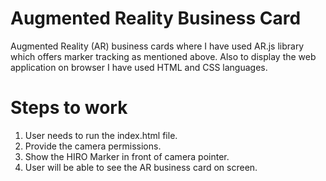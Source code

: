 # Augmented Reality Business Card

Augmented Reality (AR) business cards where I have used AR.js library which offers marker tracking as mentioned above. Also to display the web application on browser I have used HTML and CSS languages.

# Steps to work

1. User needs to run the index.html file.
2. Provide the camera permissions.
3. Show the HIRO Marker in front of camera pointer.
4. User will be able to see the AR business card on screen.



